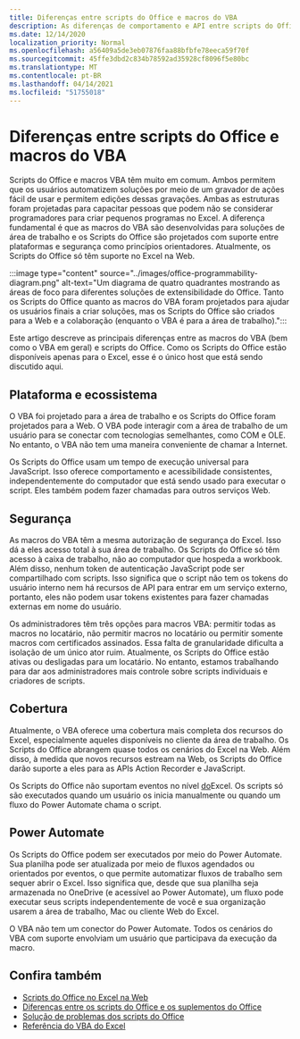 ```yaml
---
title: Diferenças entre scripts do Office e macros do VBA
description: As diferenças de comportamento e API entre scripts do Office e macros do Excel VBA.
ms.date: 12/14/2020
localization_priority: Normal
ms.openlocfilehash: a56409a5de3eb07876faa88bfbfe78eeca59f70f
ms.sourcegitcommit: 45ffe3dbd2c834b78592ad35928cf8096f5e80bc
ms.translationtype: MT
ms.contentlocale: pt-BR
ms.lasthandoff: 04/14/2021
ms.locfileid: "51755018"
---
```

# <a name="differences-between-office-scripts-and-vba-macros"></a>Diferenças entre scripts do Office e macros do VBA

Scripts do Office e macros VBA têm muito em comum. Ambos permitem que os usuários automatizem soluções por meio de um gravador de ações fácil de usar e permitem edições dessas gravações. Ambas as estruturas foram projetadas para capacitar pessoas que podem não se considerar programadores para criar pequenos programas no Excel.
A diferença fundamental é que as macros do VBA são desenvolvidas para soluções de área de trabalho e os Scripts do Office são projetados com suporte entre plataformas e segurança como princípios orientadores. Atualmente, os Scripts do Office só têm suporte no Excel na Web.

:::image type="content" source="../images/office-programmability-diagram.png" alt-text="Um diagrama de quatro quadrantes mostrando as áreas de foco para diferentes soluções de extensibilidade do Office. Tanto os Scripts do Office quanto as macros do VBA foram projetados para ajudar os usuários finais a criar soluções, mas os Scripts do Office são criados para a Web e a colaboração (enquanto o VBA é para a área de trabalho).":::

Este artigo descreve as principais diferenças entre as macros do VBA (bem como o VBA em geral) e scripts do Office. Como os Scripts do Office estão disponíveis apenas para o Excel, esse é o único host que está sendo discutido aqui.

## <a name="platform-and-ecosystem"></a>Plataforma e ecossistema

O VBA foi projetado para a área de trabalho e os Scripts do Office foram projetados para a Web. O VBA pode interagir com a área de trabalho de um usuário para se conectar com tecnologias semelhantes, como COM e OLE. No entanto, o VBA não tem uma maneira conveniente de chamar a Internet.

Os Scripts do Office usam um tempo de execução universal para JavaScript. Isso oferece comportamento e acessibilidade consistentes, independentemente do computador que está sendo usado para executar o script. Eles também podem fazer chamadas para outros serviços Web.

## <a name="security"></a>Segurança

As macros do VBA têm a mesma autorização de segurança do Excel. Isso dá a eles acesso total à sua área de trabalho. Os Scripts do Office só têm acesso à caixa de trabalho, não ao computador que hospeda a workbook. Além disso, nenhum token de autenticação JavaScript pode ser compartilhado com scripts. Isso significa que o script não tem os tokens do usuário interno nem há recursos de API para entrar em um serviço externo, portanto, eles não podem usar tokens existentes para fazer chamadas externas em nome do usuário.

Os administradores têm três opções para macros VBA: permitir todas as macros no locatário, não permitir macros no locatário ou permitir somente macros com certificados assinados. Essa falta de granularidade dificulta a isolação de um único ator ruim. Atualmente, os Scripts do Office estão ativas ou desligadas para um locatário. No entanto, estamos trabalhando para dar aos administradores mais controle sobre scripts individuais e criadores de scripts.

## <a name="coverage"></a>Cobertura

Atualmente, o VBA oferece uma cobertura mais completa dos recursos do Excel, especialmente aqueles disponíveis no cliente da área de trabalho. Os Scripts do Office abrangem quase todos os cenários do Excel na Web. Além disso, à medida que novos recursos estream na Web, os Scripts do Office darão suporte a eles para as APIs Action Recorder e JavaScript.

Os Scripts do Office não suportam eventos no nível [do](/office/vba/excel/concepts/events-worksheetfunctions-shapes/using-events-with-excel-objects)Excel. Os scripts só são executados quando um usuário os inicia manualmente ou quando um fluxo do Power Automate chama o script.

## <a name="power-automate"></a>Power Automate

Os Scripts do Office podem ser executados por meio do Power Automate. Sua planilha pode ser atualizada por meio de fluxos agendados ou orientados por eventos, o que permite automatizar fluxos de trabalho sem sequer abrir o Excel. Isso significa que, desde que sua planilha seja armazenada no OneDrive (e acessível ao Power Automate), um fluxo pode executar seus scripts independentemente de você e sua organização usarem a área de trabalho, Mac ou cliente Web do Excel.

O VBA não tem um conector do Power Automate. Todos os cenários do VBA com suporte envolviam um usuário que participava da execução da macro.

## <a name="see-also"></a>Confira também

- [Scripts do Office no Excel na Web](../overview/excel.md)
- [Diferenças entre os scripts do Office e os suplementos do Office](add-ins-differences.md)
- [Solução de problemas dos scripts do Office](../testing/troubleshooting.md)
- [Referência do VBA do Excel](/office/vba/api/overview/excel)
